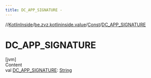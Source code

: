 ```yaml
---
title: DC_APP_SIGNATURE -
---
```

//[KotlinInside](../../index.md)/[be.zvz.kotlininside.value](../index.md)/[Const](index.md)/[DC_APP_SIGNATURE](-d-c_-a-p-p_-s-i-g-n-a-t-u-r-e.md)



# DC_APP_SIGNATURE  
[jvm]  
Content  
val [DC_APP_SIGNATURE](-d-c_-a-p-p_-s-i-g-n-a-t-u-r-e.md): [String](https://docs.oracle.com/javase/7/docs/api/java/lang/String.html)  



